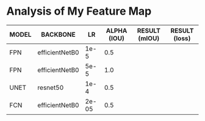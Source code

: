 # Analysis of My Feature Map

| MODEL | BACKBONE       | LR    | ALPHA (IOU) | RESULT (mIOU) | RESULT (loss) |
| ----- | -------------- | ----- | ----------- | ------------- | ------------- |
| FPN   | efficientNetB0 | 1e-5  | 0.5         |
| FPN   | efficientNetB0 | 5e-5  | 1.0         |
| UNET  | resnet50       | 1e-4  | 0.5         |
| FCN   | efficientNetB0 | 2e-05 | 0.5         |
